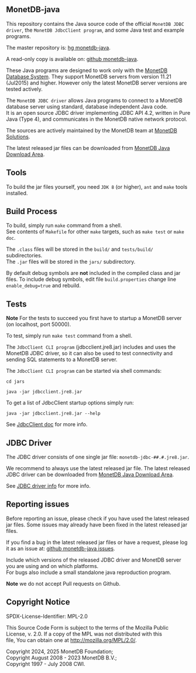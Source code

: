## MonetDB-java

This repository contains the Java source code of the official `MonetDB JDBC driver`,
the `MonetDB JdbcClient program`, and some Java test and example programs.

The master repository is: [hg monetdb-java](https://www.monetdb.org/hg/monetdb-java/file/tip).

A read-only copy is available on: [github monetdb-java](https://github.com/MonetDB/monetdb-java).


These Java programs are designed to work only with the [MonetDB Database System](https://www.monetdb.org/).
They support MonetDB servers from version 11.21 (Jul2015) and higher.
However only the latest MonetDB server versions are tested actively.

The `MonetDB JDBC driver` allows Java programs to connect to a MonetDB
database server using standard, database independent Java code.  
It is an open source JDBC driver implementing JDBC API 4.2, written in Pure Java (Type 4),
and communicates in the MonetDB native network protocol.

The sources are actively maintained by the MonetDB team at [MonetDB Solutions](https://www.monetdbsolutions.com/).

The latest released jar files can be downloaded from [MonetDB Java Download Area](https://www.monetdb.org/downloads/Java/).

## Tools
To build the jar files yourself, you need `JDK 8` (or higher), `ant` and `make` tools installed.

## Build Process
To build, simply run `make` command from a shell.  
See contents of `Makefile` for other `make` targets, such as `make test` or `make doc`.

The `.class` files will be stored in the `build/` and `tests/build/` subdirectories.  
The `.jar` files will be stored in the `jars/` subdirectory.

By default debug symbols are **not** included in the compiled class and jar files.
To include debug symbols, edit file `build.properties` change line `enable_debug=true` and rebuild.

## Tests
**Note** For the tests to succeed you first have to startup a MonetDB server (on localhost, port 50000).

To test, simply run `make test` command from a shell.

The `JdbcClient CLI program` (jdbcclient.jre8.jar) includes and uses the MonetDB JDBC driver,
so it can also be used to test connectivity and sending SQL statements to a MonetDB server.

The `JdbcClient CLI program` can be started via shell commands:
```
cd jars

java -jar jdbcclient.jre8.jar
```

To get a list of JdbcClient startup options simply run:
```
java -jar jdbcclient.jre8.jar --help
```

See [JdbcClient doc](https://www.monetdb.org/documentation/user-guide/client-interfaces/jdbcclient/) for more info.

## JDBC Driver
The JDBC driver consists of one single jar file: `monetdb-jdbc-##.#.jre8.jar`.

We recommend to always use the latest released jar file.
The latest released JDBC driver can be downloaded from [MonetDB Java Download Area](https://www.monetdb.org/downloads/Java/).

See [JDBC driver info](https://www.monetdb.org/documentation/user-guide/client-interfaces/libraries-drivers/jdbc-driver/) for more info.

## Reporting issues
Before reporting an issue, please check if you have used the latest released jar files.
Some issues may already have been fixed in the latest released jar files.

If you find a bug in the latest released jar files or have a request, please log it as an issue at:
[github monetdb-java issues](https://github.com/MonetDB/monetdb-java/issues).

Include which versions of the released JDBC driver and MonetDB server you are using and on which platforms.  
For bugs also include a small standalone java reproduction program.

**Note** we do not accept Pull requests on Github.

## Copyright Notice
SPDX-License-Identifier: MPL-2.0

This Source Code Form is subject to the terms of the Mozilla Public  
License, v. 2.0.  If a copy of the MPL was not distributed with this  
file, You can obtain one at http://mozilla.org/MPL/2.0/.

Copyright 2024, 2025 MonetDB Foundation;  
Copyright August 2008 - 2023 MonetDB B.V.;  
Copyright 1997 - July 2008 CWI.

